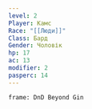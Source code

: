 ```yaml
---
level: 2
Player: Камс
Race: "[[Люди]]"
Class: Бард
Gender: Чоловік
hp: 17
ac: 13
modifier: 2
pasperc: 14
---
```


```custom-frames
frame: DnD Beyond Gin
```